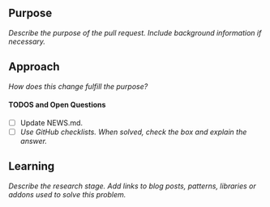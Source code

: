## Purpose
_Describe the purpose of the pull request. Include background information if necessary._

## Approach
_How does this change fulfill the purpose?_

#### TODOS and Open Questions
- [ ] Update NEWS.md.
- [ ] _Use GitHub checklists. When solved, check the box and explain the answer._

## Learning
_Describe the research stage. Add links to blog posts, patterns, libraries or addons used to solve this problem._
